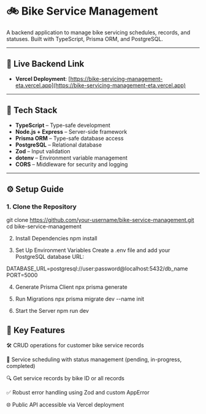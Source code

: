 # 🚲 Bike Service Management

A backend application to manage bike servicing schedules, records, and statuses. Built with TypeScript, Prisma ORM, and PostgreSQL.

---

## 🔗 Live Backend Link

- **Vercel Deployment**: [https://bike-servicing-management-eta.vercel.app](https://bike-servicing-management-eta.vercel.app)

---

## 🧱 Tech Stack

- **TypeScript** – Type-safe development  
- **Node.js + Express** – Server-side framework  
- **Prisma ORM** – Type-safe database access  
- **PostgreSQL** – Relational database  
- **Zod** – Input validation  
- **dotenv** – Environment variable management  
- **CORS** – Middleware for security and logging  

---

## ⚙️ Setup Guide

### 1. Clone the Repository

git clone https://github.com/your-username/bike-service-management.git
cd bike-service-management

2. Install Dependencies
npm install

3. Set Up Environment Variables
Create a .env file and add your PostgreSQL database URL:

DATABASE_URL=postgresql://user:password@localhost:5432/db_name
PORT=5000

4. Generate Prisma Client
npx prisma generate

5. Run Migrations
npx prisma migrate dev --name init

6. Start the Server
npm run dev

## 🌟 Key Features
🛠️ CRUD operations for customer bike service records

📅 Service scheduling with status management (pending, in-progress, completed)

🔍 Get service records by bike ID or all records

✅ Robust error handling using Zod and custom AppError

🌐 Public API accessible via Vercel deployment
